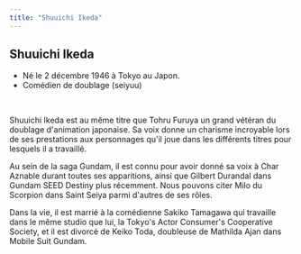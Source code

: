 ```yaml
---
title: "Shuuichi Ikeda"
---
```


Shuuichi Ikeda
--------------


* Né le 2 décembre 1946 à Tokyo au Japon.
* Comédien de doublage (seiyuu)


 


Shuuichi Ikeda est au même titre que Tohru Furuya un grand vétéran du doublage d'animation japonaise. Sa voix donne un charisme incroyable lors de ses prestations aux personnages qu'il joue dans les différents titres pour lesquels il a travaillé.


Au sein de la saga Gundam, il est connu pour avoir donné sa voix à Char Aznable durant toutes ses apparitions, ainsi que Gilbert Durandal dans Gundam SEED Destiny plus récemment. Nous pouvons citer Milo du Scorpion dans Saint Seiya parmi d'autres de ses rôles.


Dans la vie, il est marrié à la comédienne Sakiko Tamagawa qui travaille dans le même studio que lui, la Tokyo's Actor Consumer's Cooperative Society, et il est divorcé de Keiko Toda, doubleuse de Mathilda Ajan dans Mobile Suit Gundam.


 

